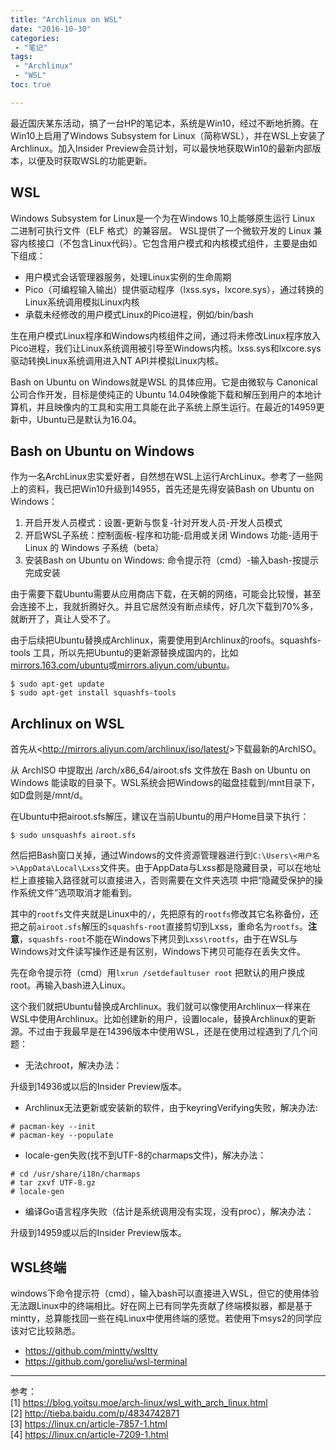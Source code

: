 ```yaml
---
title: "Archlinux on WSL"
date: "2016-10-30"
categories:
 - "笔记"
tags:
 - "Archlinux"
 - "WSL"
toc: true

---
```


最近国庆某东活动，搞了一台HP的笔记本，系统是Win10，经过不断地折腾。在Win10上启用了Windows Subsystem for Linux（简称WSL），并在WSL上安装了Archlinux。加入Insider Preview会员计划，可以最快地获取Win10的最新内部版本，以便及时获取WSL的功能更新。
<!--more-->

## WSL

Windows Subsystem for Linux是一个为在Windows 10上能够原生运行 Linux 二进制可执行文件（ELF 格式）的兼容层。 WSL提供了一个微软开发的 Linux 兼容内核接口（不包含Linux代码）。它包含用户模式和内核模式组件，主要是由如下组成：

 - 用户模式会话管理器服务，处理Linux实例的生命周期
 - Pico（可编程输入输出）提供驱动程序（lxss.sys，lxcore.sys），通过转换的Linux系统调用模拟Linux内核
 - 承载未经修改的用户模式Linux的Pico进程，例如/bin/bash

生在用户模式Linux程序和Windows内核组件之间，通过将未修改Linux程序放入Pico进程，我们让Linux系统调用被引导至Windows内核。lxss.sys和lxcore.sys驱动转换Linux系统调用进入NT API并模拟Linux内核。

Bash on Ubuntu on Windows就是WSL 的具体应用。它是由微软与 Canonical 公司合作开发，目标是使纯正的 Ubuntu 14.04映像能下载和解压到用户的本地计算机，并且映像内的工具和实用工具能在此子系统上原生运行。在最近的14959更新中，Ubuntu已是默认为16.04。

## Bash on Ubuntu on Windows

作为一名ArchLinux忠实爱好者，自然想在WSL上运行ArchLinux。参考了一些网上的资料，我已把Win10升级到14955，首先还是先得安装Bash on Ubuntu on Windows：

 1. 开启开发人员模式：设置-更新与恢复-针对开发人员-开发人员模式
 2. 开启WSL子系统：控制面板-程序和功能-启用或关闭 Windows 功能-适用于 Linux 的 Windows 子系统（beta）
 3. 安装Bash on Ubuntu on Windows: 命令提示符（cmd）-输入bash-按提示完成安装

由于需要下载Ubuntu需要从应用商店下载，在天朝的网络，可能会比较慢，甚至会连接不上，我就折腾好久。并且它居然没有断点续传，好几次下载到70%多，就断开了，真让人受不了。

由于后续把Ubuntu替换成Archlinux，需要使用到Archlinux的roofs。squashfs-tools 工具，所以先把Ubuntu的更新源替换成国内的，比如[mirrors.163.com/ubuntu](http://mirrors.163.com/.help/ubuntu.html)或[mirrors.aliyun.com/ubuntu](http://mirrors.aliyun.com/help/ubuntu)。

	$ sudo apt-get update
	$ sudo apt-get install squashfs-tools

## Archlinux on WSL


首先从<<http://mirrors.aliyun.com/archlinux/iso/latest/>>下载最新的ArchISO。

从 ArchISO 中提取出 /arch/x86_64/airoot.sfs 文件放在 Bash on Ubuntu on Windows 能读取的目录下。WSL系统会把Windows的磁盘挂载到/mnt目录下，如D盘则是/mnt/d。

在Ubuntu中把airoot.sfs解压，建议在当前Ubuntu的用户Home目录下执行：

	$ sudo unsquashfs airoot.sfs

然后把Bash窗口关掉，通过Windows的文件资源管理器进行到`C:\Users\<用户名>\AppData\Local\Lxss`文件夹。由于AppData与Lxss都是隐藏目录，可以在地址栏上直接输入路径就可以直接进入，否则需要在文件夹选项 中把“隐藏受保护的操作系统文件”选项取消才能看到。

其中的`rootfs`文件夹就是Linux中的`/`，先把原有的`rootfs`修改其它名称备份，还把之前`airoot.sfs`解压的`squashfs-root`直接剪切到Lxss，重命名为`rootfs`。**注意**，`squashfs-root`不能在Windows下拷贝到`Lxss\rootfs`，由于在WSL与Windows对文件读写操作还是有区别，Windows下拷贝可能存在丢失文件。

先在命令提示符（cmd）用`lxrun /setdefaultuser root` 把默认的用户换成root。再输入bash进入Linux。

这个我们就把Ubuntu替换成Archlinux。我们就可以像使用Archlinux一样来在WSL中使用Archlinux。比如创建新的用户，设置locale，替换Archlinux的更新源。不过由于我最早是在14396版本中使用WSL，还是在使用过程遇到了几个问题：

 - 无法chroot，解决办法：

 升级到14936或以后的Insider Preview版本。
 
 - Archlinux无法更新或安装新的软件，由于keyringVerifying失败，解决办法:

 ```
# pacman-key --init
# pacman-key --populate
```
 
 - locale-gen失败(找不到UTF-8的charmaps文件)，解决办法：

 ```
# cd /usr/share/i18n/charmaps
# tar zxvf UTF-8.gz
# locale-gen
```

 - 编译Go语言程序失败（估计是系统调用没有实现，没有proc），解决办法：

 升级到14959或以后的Insider Preview版本。


## WSL终端

windows下命令提示符（cmd），输入bash可以直接进入WSL，但它的使用体验无法跟Linux中的终端相比。好在网上已有同学先贡献了终端模拟器，都是基于mintty，总算能找回一些在纯Linux中使用终端的感觉。若使用下msys2的同学应该对它比较熟悉。

 - https://github.com/mintty/wsltty
 - https://github.com/goreliu/wsl-terminal

----------

参考：   
[1] https://blog.yoitsu.moe/arch-linux/wsl_with_arch_linux.html  
[2] http://tieba.baidu.com/p/4834742871   
[3] https://linux.cn/article-7857-1.html  
[4] https://linux.cn/article-7209-1.html   




